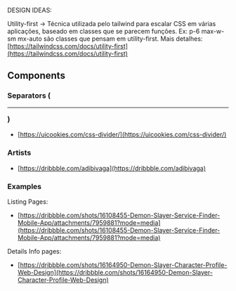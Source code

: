 
DESIGN IDEAS:

Utility-first → Técnica utilizada pelo tailwind para escalar CSS em várias aplicações, baseado em classes que se parecem funções. Ex: p-6 max-w-sm mx-auto são classes que pensam em utility-first. Mais detalhes: [https://tailwindcss.com/docs/utility-first](https://tailwindcss.com/docs/utility-first)

## Components

### Separators (<hr/>)

- [https://uicookies.com/css-divider/](https://uicookies.com/css-divider/)

### Artists

- [https://dribbble.com/adibivaga](https://dribbble.com/adibivaga)

### Examples

Listing Pages:

- [https://dribbble.com/shots/16108455-Demon-Slayer-Service-Finder-Mobile-App/attachments/7959881?mode=media](https://dribbble.com/shots/16108455-Demon-Slayer-Service-Finder-Mobile-App/attachments/7959881?mode=media)

Details Info pages:

- [https://dribbble.com/shots/16164950-Demon-Slayer-Character-Profile-Web-Design](https://dribbble.com/shots/16164950-Demon-Slayer-Character-Profile-Web-Design)